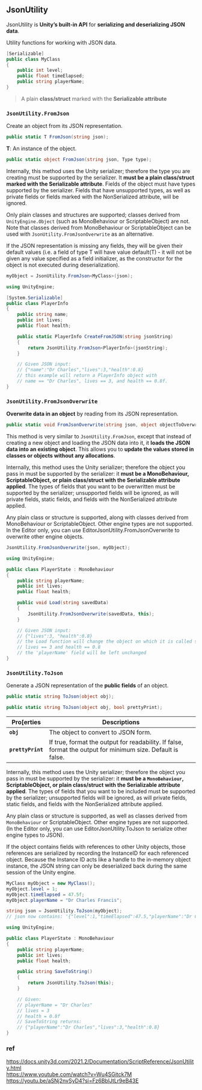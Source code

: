 ## JsonUtility
JsonUtility is **Unity’s built-in API** for **serializing and deserializing JSON data**.

Utility functions for working with JSON data.

```cs
[Serializable]
public class MyClass
{
    public int level;
    public float timeElapsed;
    public string playerName;
}

```
> A plain **class/struct** marked with the **Serializable attribute**



### `JsonUtility.FromJson`
Create an object from its JSON representation.
```cs
public static T FromJson(string json);
```

**T**: An instance of the object.

```cs
public static object FromJson(string json, Type type);
```


Internally, this method uses the Unity serializer; therefore the type you are creating must be supported by the serializer. It **must be a plain class/struct marked with the Serializable attribute**. Fields of the object must have types supported by the serializer. Fields that have unsupported types, as well as private fields or fields marked with the NonSerialized attribute, will be ignored.

Only plain classes and structures are supported; classes derived from `UnityEngine.Object` (such as MonoBehaviour or ScriptableObject) are not. Note that classes derived from MonoBehaviour or ScriptableObject can be used with `JsonUtility.FromJsonOverwrite` as an alternative.

If the JSON representation is missing any fields, they will be given their default values (i.e. a field of type T will have value default(T) - it will not be given any value specified as a field initializer, as the constructor for the object is not executed during deserialization).

```cs
myObject = JsonUtility.FromJson<MyClass>(json);
```


```cs
using UnityEngine;

[System.Serializable]
public class PlayerInfo
{
    public string name;
    public int lives;
    public float health;

    public static PlayerInfo CreateFromJSON(string jsonString)
    {
        return JsonUtility.FromJson<PlayerInfo>(jsonString);
    }

    // Given JSON input:
    // {"name":"Dr Charles","lives":3,"health":0.8}
    // this example will return a PlayerInfo object with
    // name == "Dr Charles", lives == 3, and health == 0.8f.
}

```




### `JsonUtility.FromJsonOverwrite`
**Overwrite data in an object** by reading from its JSON representation.

```cs
public static void FromJsonOverwrite(string json, object objectToOverwrite);
```
This method is very similar to `JsonUtility.FromJson`, except that instead of creating a new object and loading the JSON data into it, it **loads the JSON data into an existing object**. This allows you to **update the values stored in classes or objects without any allocations**.

Internally, this method uses the Unity serializer; therefore the object you pass in must be supported by the serializer: it **must be a MonoBehaviour, ScriptableObject, or plain class/struct with the Serializable attribute applied**. The types of fields that you want to be overwritten must be supported by the serializer; unsupported fields will be ignored, as will private fields, static fields, and fields with the NonSerialized attribute applied.

Any plain class or structure is supported, along with classes derived from MonoBehaviour or ScriptableObject. Other engine types are not supported. In the Editor only, you can use EditorJsonUtility.FromJsonOverwrite to overwrite other engine objects.

```cs
JsonUtility.FromJsonOverwrite(json, myObject);
```

```cs
using UnityEngine;

public class PlayerState : MonoBehaviour
{
    public string playerName;
    public int lives;
    public float health;

    public void Load(string savedData)
    {
        JsonUtility.FromJsonOverwrite(savedData, this);
    }

    // Given JSON input:
    // {"lives":3, "health":0.8}
    // the Load function will change the object on which it is called such that
    // lives == 3 and health == 0.8
    // the 'playerName' field will be left unchanged
}
```

### `JsonUtility.ToJson`
Generate a JSON representation of the **public fields** of an object.

```cs
public static string ToJson(object obj);
```

```cs
public static string ToJson(object obj, bool prettyPrint);
```

| Pro[erties | Descriptions |
| --- | --- |
| **`obj`** | The object to convert to JSON form. |
| **`prettyPrint`** | If true, format the output for readability. If false, format the output for minimum size. Default is false. |

Internally, this method uses the Unity serializer; therefore the object you pass in must be supported by the serializer: it **must be a `MonoBehaviour`, ScriptableObject, or plain class/struct with the Serializable attribute applied**. The types of fields that you want to be included must be supported by the serializer; unsupported fields will be ignored, as will private fields, static fields, and fields with the NonSerialized attribute applied.

Any plain class or structure is supported, as well as classes derived from `MonoBehaviour` or ScriptableObject. Other engine types are not supported. (In the Editor only, you can use EditorJsonUtility.ToJson to serialize other engine types to JSON).

If the object contains fields with references to other Unity objects, those references are serialized by recording the InstanceID for each referenced object. Because the Instance ID acts like a handle to the in-memory object instance, the JSON string can only be deserialized back during the same session of the Unity engine.


```cs
MyClass myObject = new MyClass();
myObject.level = 1;
myObject.timeElapsed = 47.5f;
myObject.playerName = "Dr Charles Francis";
```

```cs
string json = JsonUtility.ToJson(myObject);
// json now contains: '{"level":1,"timeElapsed":47.5,"playerName":"Dr Charles Francis"}'
```

```cs
using UnityEngine;

public class PlayerState : MonoBehaviour
{
    public string playerName;
    public int lives;
    public float health;

    public string SaveToString()
    {
        return JsonUtility.ToJson(this);
    }

    // Given:
    // playerName = "Dr Charles"
    // lives = 3
    // health = 0.8f
    // SaveToString returns:
    // {"playerName":"Dr Charles","lives":3,"health":0.8}
}

```

### ref
https://docs.unity3d.com/2021.2/Documentation/ScriptReference/JsonUtility.html \
https://www.youtube.com/watch?v=Wu4SGitck7M \
https://youtu.be/aSNj2nvSyD4?si=Fz6BblJtLr9eB43E

